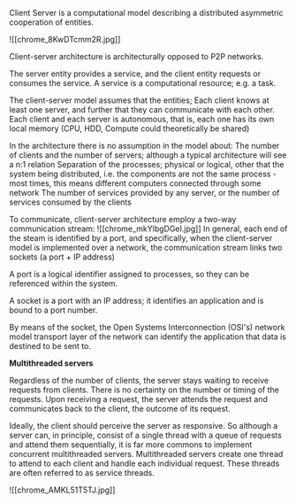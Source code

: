 Client Server is a computational model describing a distributed asymmetric cooperation of entities.

![[chrome_8KwDTcmm2R.jpg]]

Client-server architecture is architecturally opposed to P2P networks.

The server entity provides a service, and the client entity requests or consumes the service. A service is a computational resource; e.g. a task.

The client-server model assumes that the entities;
	Each client knows at least one server, and further that they can communicate with each other.
	Each client and each server is autonomous, that is, each one has its own local memory (CPU, HDD, Compute could theoretically be shared)

In the architecture there is no assumption in the model about:
	The number of clients and the number of servers; although a typical architecture will see a n:1 relation
	Separation of the processes; physical or logical, other that the system being distributed, i.e. the components are not the same process
		-most times, this means different computers connected through some network
	The number of services provided by any server, or the number of services consumed by the clients

To communicate, client-server architecture employ a two-way communication stream:
![[chrome_mkYlbgDGeI.jpg]]
In general, each end of the steam is identified by a port, and specifically, when the client-server model is implemented over a network, the communication stream links two sockets (a port + IP address)

A port is a logical identifier assigned to processes, so they can be referenced within the system.

A socket is a port with an IP address; it identifies an application and is bound to a port number.

By means of the socket, the Open Systems Interconnection (OSI's) network model transport layer of the network can identify the application that data is destined to be sent to.

**Multithreaded servers**

Regardless of the number of clients, the server stays waiting to receive requests from clients. There is no certainty on the number or timing of the requests. Upon receiving a request, the server attends the request and communicates back to the client, the outcome of its request.

Ideally, the client should perceive the server as responsive. So although a server can, in principle, consist of a single thread with a queue of requests and attend them sequentially, it is far more commons to implement concurrent multithreaded servers. Multithreaded servers create one thread to attend to each client and handle each individual request. These threads are often referred to as service threads.

![[chrome_AMKL51T5TJ.jpg]]

